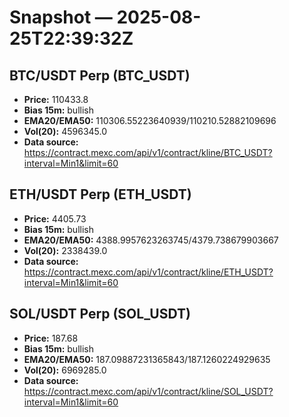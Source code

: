 # Snapshot — 2025-08-25T22:39:32Z

## BTC/USDT Perp (BTC_USDT)
- **Price:** 110433.8
- **Bias 15m:** bullish
- **EMA20/EMA50:** 110306.55223640939/110210.52882109696
- **Vol(20):** 4596345.0
- **Data source:** https://contract.mexc.com/api/v1/contract/kline/BTC_USDT?interval=Min1&limit=60

## ETH/USDT Perp (ETH_USDT)
- **Price:** 4405.73
- **Bias 15m:** bullish
- **EMA20/EMA50:** 4388.9957623263745/4379.738679903667
- **Vol(20):** 2338439.0
- **Data source:** https://contract.mexc.com/api/v1/contract/kline/ETH_USDT?interval=Min1&limit=60

## SOL/USDT Perp (SOL_USDT)
- **Price:** 187.68
- **Bias 15m:** bullish
- **EMA20/EMA50:** 187.09887231365843/187.1260224929635
- **Vol(20):** 6969285.0
- **Data source:** https://contract.mexc.com/api/v1/contract/kline/SOL_USDT?interval=Min1&limit=60
